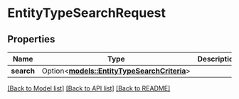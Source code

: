 # EntityTypeSearchRequest

## Properties

Name | Type | Description | Notes
------------ | ------------- | ------------- | -------------
**search** | Option<[**models::EntityTypeSearchCriteria**](EntityTypeSearchCriteria.md)> |  | [optional]

[[Back to Model list]](../README.md#documentation-for-models) [[Back to API list]](../README.md#documentation-for-api-endpoints) [[Back to README]](../README.md)


